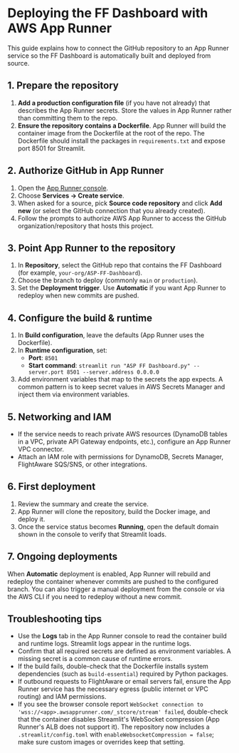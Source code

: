 # Deploying the FF Dashboard with AWS App Runner

This guide explains how to connect the GitHub repository to an App Runner service so the FF Dashboard is automatically built and deployed from source.

## 1. Prepare the repository

1. **Add a production configuration file** (if you have not already) that describes the App Runner secrets. Store the values in App Runner rather than committing them to the repo.
2. **Ensure the repository contains a Dockerfile**. App Runner will build the container image from the Dockerfile at the root of the repo. The Dockerfile should install the packages in `requirements.txt` and expose port 8501 for Streamlit.

## 2. Authorize GitHub in App Runner

1. Open the [App Runner console](https://console.aws.amazon.com/apprunner/home).
2. Choose **Services → Create service**.
3. When asked for a source, pick **Source code repository** and click **Add new** (or select the GitHub connection that you already created).
4. Follow the prompts to authorize AWS App Runner to access the GitHub organization/repository that hosts this project.

## 3. Point App Runner to the repository

1. In **Repository**, select the GitHub repo that contains the FF Dashboard (for example, `your-org/ASP-FF-Dashboard`).
2. Choose the branch to deploy (commonly `main` or `production`).
3. Set the **Deployment trigger**. Use **Automatic** if you want App Runner to redeploy when new commits are pushed.

## 4. Configure the build & runtime

1. In **Build configuration**, leave the defaults (App Runner uses the Dockerfile).
2. In **Runtime configuration**, set:
   * **Port**: `8501`
   * **Start command**: `streamlit run "ASP FF Dashboard.py" --server.port 8501 --server.address 0.0.0.0`
3. Add environment variables that map to the secrets the app expects. A common pattern is to keep secret values in AWS Secrets Manager and inject them via environment variables.

## 5. Networking and IAM

* If the service needs to reach private AWS resources (DynamoDB tables in a VPC, private API Gateway endpoints, etc.), configure an App Runner VPC connector.
* Attach an IAM role with permissions for DynamoDB, Secrets Manager, FlightAware SQS/SNS, or other integrations.

## 6. First deployment

1. Review the summary and create the service.
2. App Runner will clone the repository, build the Docker image, and deploy it.
3. Once the service status becomes **Running**, open the default domain shown in the console to verify that Streamlit loads.

## 7. Ongoing deployments

When **Automatic** deployment is enabled, App Runner will rebuild and redeploy the container whenever commits are pushed to the configured branch. You can also trigger a manual deployment from the console or via the AWS CLI if you need to redeploy without a new commit.

## Troubleshooting tips

* Use the **Logs** tab in the App Runner console to read the container build and runtime logs. Streamlit logs appear in the runtime logs.
* Confirm that all required secrets are defined as environment variables. A missing secret is a common cause of runtime errors.
* If the build fails, double-check that the Dockerfile installs system dependencies (such as `build-essential`) required by Python packages.
* If outbound requests to FlightAware or email servers fail, ensure the App Runner service has the necessary egress (public internet or VPC routing) and IAM permissions.
* If you see the browser console report `WebSocket connection to 'wss://<app>.awsapprunner.com/_stcore/stream' failed`, double-check that the container disables Streamlit's WebSocket compression (App Runner's ALB does not support it). The repository now includes a `.streamlit/config.toml` with `enableWebsocketCompression = false`; make sure custom images or overrides keep that setting.

